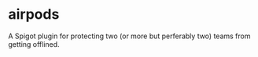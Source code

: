 # airpods
 A Spigot plugin for protecting two (or more but perferably two) teams from getting offlined.
